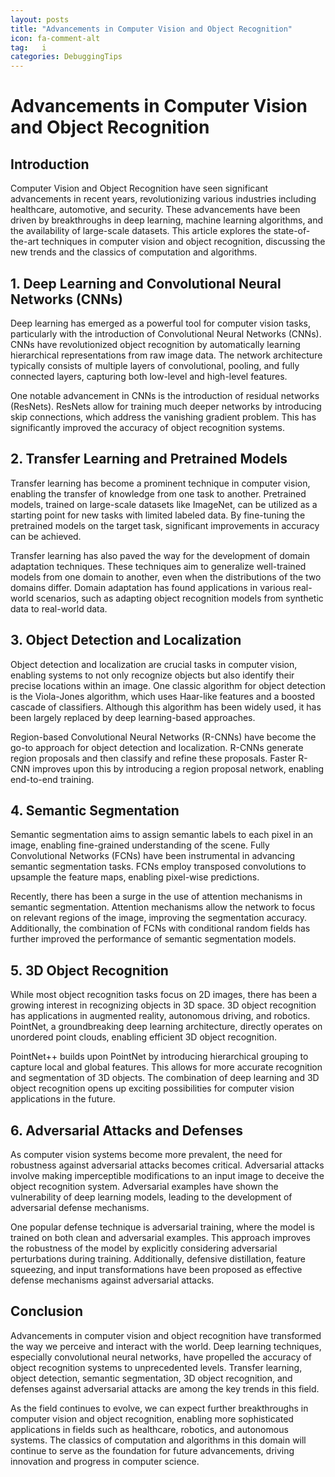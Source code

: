 ```yaml
---
layout: posts
title: "Advancements in Computer Vision and Object Recognition"
icon: fa-comment-alt
tag:   i  
categories: DebuggingTips
---
```



# Advancements in Computer Vision and Object Recognition

## Introduction

Computer Vision and Object Recognition have seen significant advancements in recent years, revolutionizing various industries including healthcare, automotive, and security. These advancements have been driven by breakthroughs in deep learning, machine learning algorithms, and the availability of large-scale datasets. This article explores the state-of-the-art techniques in computer vision and object recognition, discussing the new trends and the classics of computation and algorithms.

## 1. Deep Learning and Convolutional Neural Networks (CNNs)

Deep learning has emerged as a powerful tool for computer vision tasks, particularly with the introduction of Convolutional Neural Networks (CNNs). CNNs have revolutionized object recognition by automatically learning hierarchical representations from raw image data. The network architecture typically consists of multiple layers of convolutional, pooling, and fully connected layers, capturing both low-level and high-level features.

One notable advancement in CNNs is the introduction of residual networks (ResNets). ResNets allow for training much deeper networks by introducing skip connections, which address the vanishing gradient problem. This has significantly improved the accuracy of object recognition systems.

## 2. Transfer Learning and Pretrained Models

Transfer learning has become a prominent technique in computer vision, enabling the transfer of knowledge from one task to another. Pretrained models, trained on large-scale datasets like ImageNet, can be utilized as a starting point for new tasks with limited labeled data. By fine-tuning the pretrained models on the target task, significant improvements in accuracy can be achieved.

Transfer learning has also paved the way for the development of domain adaptation techniques. These techniques aim to generalize well-trained models from one domain to another, even when the distributions of the two domains differ. Domain adaptation has found applications in various real-world scenarios, such as adapting object recognition models from synthetic data to real-world data.

## 3. Object Detection and Localization

Object detection and localization are crucial tasks in computer vision, enabling systems to not only recognize objects but also identify their precise locations within an image. One classic algorithm for object detection is the Viola-Jones algorithm, which uses Haar-like features and a boosted cascade of classifiers. Although this algorithm has been widely used, it has been largely replaced by deep learning-based approaches.

Region-based Convolutional Neural Networks (R-CNNs) have become the go-to approach for object detection and localization. R-CNNs generate region proposals and then classify and refine these proposals. Faster R-CNN improves upon this by introducing a region proposal network, enabling end-to-end training.

## 4. Semantic Segmentation

Semantic segmentation aims to assign semantic labels to each pixel in an image, enabling fine-grained understanding of the scene. Fully Convolutional Networks (FCNs) have been instrumental in advancing semantic segmentation tasks. FCNs employ transposed convolutions to upsample the feature maps, enabling pixel-wise predictions.

Recently, there has been a surge in the use of attention mechanisms in semantic segmentation. Attention mechanisms allow the network to focus on relevant regions of the image, improving the segmentation accuracy. Additionally, the combination of FCNs with conditional random fields has further improved the performance of semantic segmentation models.

## 5. 3D Object Recognition

While most object recognition tasks focus on 2D images, there has been a growing interest in recognizing objects in 3D space. 3D object recognition has applications in augmented reality, autonomous driving, and robotics. PointNet, a groundbreaking deep learning architecture, directly operates on unordered point clouds, enabling efficient 3D object recognition.

PointNet++ builds upon PointNet by introducing hierarchical grouping to capture local and global features. This allows for more accurate recognition and segmentation of 3D objects. The combination of deep learning and 3D object recognition opens up exciting possibilities for computer vision applications in the future.

## 6. Adversarial Attacks and Defenses

As computer vision systems become more prevalent, the need for robustness against adversarial attacks becomes critical. Adversarial attacks involve making imperceptible modifications to an input image to deceive the object recognition system. Adversarial examples have shown the vulnerability of deep learning models, leading to the development of adversarial defense mechanisms.

One popular defense technique is adversarial training, where the model is trained on both clean and adversarial examples. This approach improves the robustness of the model by explicitly considering adversarial perturbations during training. Additionally, defensive distillation, feature squeezing, and input transformations have been proposed as effective defense mechanisms against adversarial attacks.

## Conclusion

Advancements in computer vision and object recognition have transformed the way we perceive and interact with the world. Deep learning techniques, especially convolutional neural networks, have propelled the accuracy of object recognition systems to unprecedented levels. Transfer learning, object detection, semantic segmentation, 3D object recognition, and defenses against adversarial attacks are among the key trends in this field.

As the field continues to evolve, we can expect further breakthroughs in computer vision and object recognition, enabling more sophisticated applications in fields such as healthcare, robotics, and autonomous systems. The classics of computation and algorithms in this domain will continue to serve as the foundation for future advancements, driving innovation and progress in computer science.